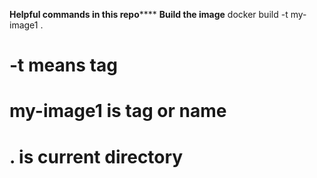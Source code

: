 **Helpful commands in this repo******
**Build the image**
docker build -t  my-image1 .

# -t means tag
# my-image1 is tag or name 
# . is current directory


